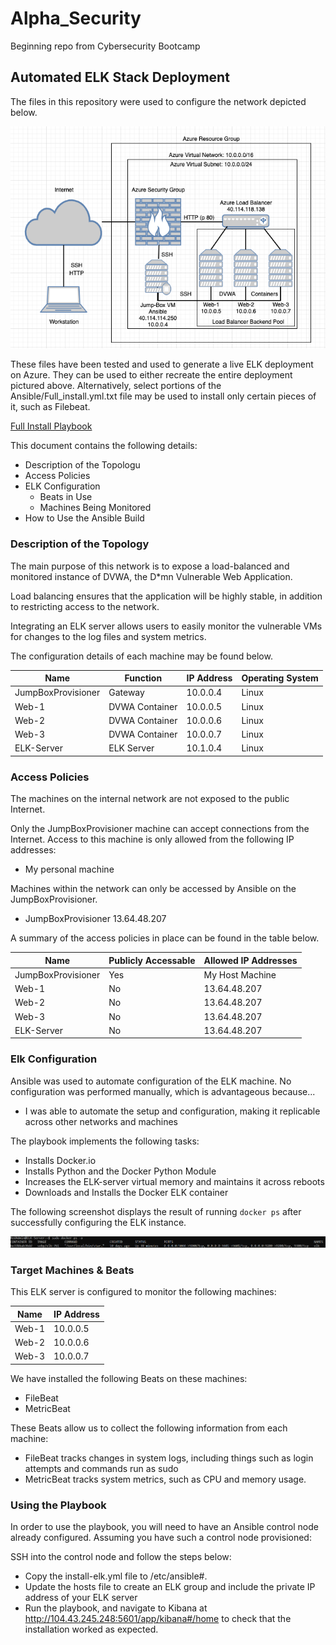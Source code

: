 # Alpha_Security
Beginning repo from Cybersecurity Bootcamp
## Automated ELK Stack Deployment

The files in this repository were used to configure the network depicted below.

![Network Diagram Pre Elk](Diagrams/Week_12_Network_Digram_Pre_ELK.png)

These files have been tested and used to generate a live ELK deployment on Azure. They can be used to either recreate the entire deployment pictured above. Alternatively, select portions of the Ansible/Full_install.yml.txt file may be used to install only certain pieces of it, such as Filebeat.

[Full Install Playbook](Ansible/Full_install.yml.txt)

This document contains the following details:
- Description of the Topologu
- Access Policies
- ELK Configuration
  - Beats in Use
  - Machines Being Monitored
- How to Use the Ansible Build


### Description of the Topology

The main purpose of this network is to expose a load-balanced and monitored instance of DVWA, the D*mn Vulnerable Web Application.

Load balancing ensures that the application will be highly stable, in addition to restricting access to the network.

Integrating an ELK server allows users to easily monitor the vulnerable VMs for changes to the log files and system metrics.

The configuration details of each machine may be found below.

| Name               | Function       | IP Address | Operating System |
|--------------------|----------------|------------|------------------|
| JumpBoxProvisioner | Gateway        | 10.0.0.4   | Linux            |
| Web-1              | DVWA Container | 10.0.0.5   | Linux            |
| Web-2              | DVWA Container | 10.0.0.6   | Linux            |
| Web-3              | DVWA Container | 10.0.0.7   | Linux            |
| ELK-Server         | ELK Server     | 10.1.0.4   | Linux            |

### Access Policies

The machines on the internal network are not exposed to the public Internet. 

Only the JumpBoxProvisioner machine can accept connections from the Internet. Access to this machine is only allowed from the following IP addresses:
- My personal machine

Machines within the network can only be accessed by Ansible on the JumpBoxProvisioner.
- JumpBoxProvisioner 13.64.48.207

A summary of the access policies in place can be found in the table below.

| Name               | Publicly Accessable | Allowed IP Addresses |
|--------------------|---------------------|----------------------|
| JumpBoxProvisioner | Yes                 | My Host Machine      |
| Web-1              | No                  | 13.64.48.207         |
| Web-2              | No                  | 13.64.48.207         |
| Web-3              | No                  | 13.64.48.207         |
| ELK-Server         | No                  | 13.64.48.207         |

### Elk Configuration

Ansible was used to automate configuration of the ELK machine. No configuration was performed manually, which is advantageous because...
- I was able to automate the setup and configuration, making it replicable across other networks and machines

The playbook implements the following tasks:
- Installs Docker.io
- Installs Python and the Docker Python Module
- Increases the ELK-server virtual memory and maintains it across reboots
- Downloads and Installs the Docker ELK container

The following screenshot displays the result of running `docker ps` after successfully configuring the ELK instance.

![Docker PS Output](Diagrams/docker_ps_output.png)

### Target Machines & Beats
This ELK server is configured to monitor the following machines:

| Name  | IP Address |
|-------|------------|
| Web-1 | 10.0.0.5   |
| Web-2 | 10.0.0.6   |
| Web-3 | 10.0.0.7   |

We have installed the following Beats on these machines:
- FileBeat
- MetricBeat

These Beats allow us to collect the following information from each machine:
- FileBeat tracks changes in system logs, including things such as login attempts and commands run as sudo
- MetricBeat tracks system metrics, such as CPU and memory usage.

### Using the Playbook
In order to use the playbook, you will need to have an Ansible control node already configured. Assuming you have such a control node provisioned: 

SSH into the control node and follow the steps below:
- Copy the install-elk.yml file to /etc/ansible#.
- Update the hosts file to create an ELK group and include the private IP address of your ELK server 
- Run the playbook, and navigate to Kibana at http://104.43.245.248:5601/app/kibana#/home to check that the installation worked as expected.
